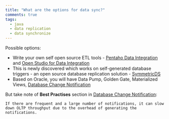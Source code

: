 ```yaml
---
title: "What are the options for data sync?"
comments: true
tags:
  - java
  - data replication
  - data synchronize
---
```


Possible options:

* Write your own self open source ETL tools - [Pentaho Data Integration](https://community.hitachivantara.com/docs/DOC-1009855)
and [Open Studio for Data Integration](https://www.talend.com/products/data-integration/data-integration-open-studio/)
* This is newly discovered which works on self-generated database triggers - an open source database replication solution - 
[SymmetricDS](https://www.symmetricds.org/)
* Based on Oracle, you will have Data Pump, Golden Gate, Materialized Views, [Database Change Notification](https://docs.oracle.com/cd/B19306_01/B14251_01/adfns_dcn.htm)

But take note of **Best Practises** section in [Database Change Notification](https://docs.oracle.com/cd/B19306_01/B14251_01/adfns_dcn.htm):

```
If there are frequent and a large number of notifications, it can slow down OLTP throughput due to the overhead of generating the notifications.
```